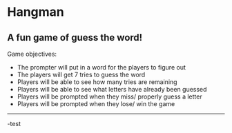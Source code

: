 Hangman
======
A fun game of guess the word!
-------
Game objectives:
* The prompter will put in a word for the players to figure out
* The players will get 7 tries to guess the word
* Players will be able to see how many tries are remaining
* Players will be able to see what letters have already been guessed
* Players will be prompted when they miss/ properly guess a letter
* Players will be prompted when they lose/ win the game
 
 
 -------
 -test